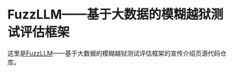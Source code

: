 
# FuzzLLM——基于大数据的模糊越狱测试评估框架

这里是[FuzzLLM](https://github.com/mumuyeye/FuzzLLM/tree/muye)——基于大数据的模糊越狱测试评估框架的宣传介绍页源代码仓库。
